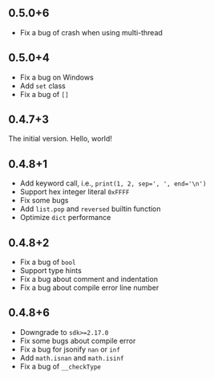 ## 0.5.0+6

+ Fix a bug of crash when using multi-thread

## 0.5.0+4

+ Fix a bug on Windows
+ Add `set` class
+ Fix a bug of `[]`

## 0.4.7+3

The initial version. Hello, world!

## 0.4.8+1

+ Add keyword call, i.e., `print(1, 2, sep=', ', end='\n')`
+ Support hex integer literal `0xFFFF`
+ Fix some bugs
+ Add `list.pop` and `reversed` builtin function
+ Optimize `dict` performance

## 0.4.8+2

+ Fix a bug of `bool`
+ Support type hints
+ Fix a bug about comment and indentation
+ Fix a bug about compile error line number

## 0.4.8+6

+ Downgrade to `sdk>=2.17.0`
+ Fix some bugs about compile error
+ Fix a bug for jsonify `nan` or `inf`
+ Add `math.isnan` and `math.isinf`
+ Fix a bug of `__checkType`
